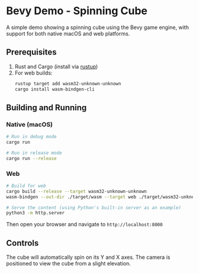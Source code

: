 # Bevy Demo - Spinning Cube

A simple demo showing a spinning cube using the Bevy game engine, with support for both native macOS and web platforms.

## Prerequisites

1. Rust and Cargo (install via [rustup](https://rustup.rs/))
2. For web builds:
   ```bash
   rustup target add wasm32-unknown-unknown
   cargo install wasm-bindgen-cli
   ```

## Building and Running

### Native (macOS)

```bash
# Run in debug mode
cargo run

# Run in release mode
cargo run --release
```

### Web

```bash
# Build for web
cargo build --release --target wasm32-unknown-unknown
wasm-bindgen --out-dir ./target/wasm --target web ./target/wasm32-unknown-unknown/release/bevy-demo.wasm

# Serve the content (using Python's built-in server as an example)
python3 -m http.server
```

Then open your browser and navigate to `http://localhost:8000`

## Controls

The cube will automatically spin on its Y and X axes. The camera is positioned to view the cube from a slight elevation. 